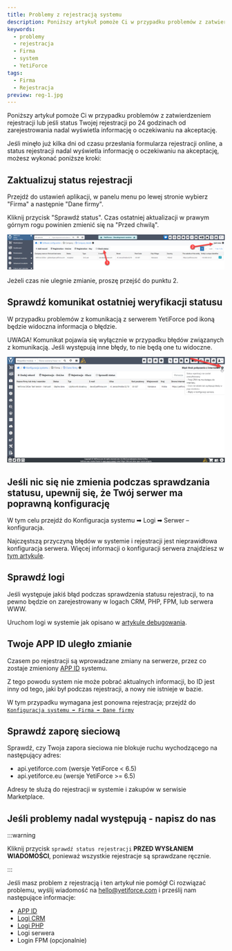 ```yaml
---
title: Problemy z rejestracją systemu
description: Poniższy artykuł pomoże Ci w przypadku problemów z zatwierdzeniem rejestracji lub jeśli status Twojej rejestracji po 24 godzinach od zarejestrowania nadal wyświetla informację o oczekiwaniu na akceptację.
keywords:
  - problemy
  - rejestracja
  - Firma
  - system
  - YetiForce
tags:
  - Firma
  - Rejestracja
preview: reg-1.jpg
---
```


Poniższy artykuł pomoże Ci w przypadku problemów z zatwierdzeniem rejestracji lub jeśli status Twojej rejestracji po 24 godzinach od zarejestrowania nadal wyświetla informację o oczekiwaniu na akceptację.

Jeśli minęło już kilka dni od czasu przesłania formularza rejestracji online, a status rejestracji nadal wyświetla informację o oczekiwaniu na akceptację, możesz wykonać poniższe kroki:

## Zaktualizuj status rejestracji

Przejdź do ustawień aplikacji, w panelu menu po lewej stronie wybierz "Firma" a następnie "Dane firmy".

Kliknij przycisk "Sprawdź status". Czas ostatniej aktualizacji w prawym górnym rogu powinien zmienić się na "Przed chwilą".

![reg-1.jpg](reg-1.jpg)

Jeżeli czas nie ulegnie zmianie, proszę przejść do punktu 2.

## Sprawdź komunikat ostatniej weryfikacji statusu

W przypadku problemów z komunikacją z serwerem YetiForce pod ikoną będzie widoczna informacja o błędzie.

UWAGA! Komunikat pojawia się wyłącznie w przypadku błędów związanych z komunikacją. Jeśli występują inne błędy, to nie będą one tu widoczne.

![reg-2.jpg](reg-2.jpg)

## Jeśli nic się nie zmienia podczas sprawdzania statusu, upewnij się, że Twój serwer ma poprawną konfigurację

W tym celu przejdź do Konfiguracja systemu ➡ Logi ➡ Serwer – konfiguracja.

Najczęstszą przyczyną błędów w systemie i rejestracji jest nieprawidłowa konfiguracja serwera. Więcej informacji o konfiguracji serwera znajdziesz w [tym artykule](https://doc.yetiforce.com/pl/introduction/requirements/).

## Sprawdź logi

Jeśli występuje jakiś błąd podczas sprawdzenia statusu rejestracji, to na pewno będzie on zarejestrowany w logach CRM, PHP, FPM, lub serwera WWW.

Uruchom logi w systemie jak opisano w [artykule debugowania](/developer-guides/debug).

## Twoje APP ID uległo zmianie

Czasem po rejestracji są wprowadzane zmiany na serwerze, przez co zostaje zmieniony [APP ID](/administrator-guides/app-id/) systemu.

Z tego powodu system nie może pobrać aktualnych informacji, bo ID jest inny od tego, jaki był podczas rejestracji, a nowy nie istnieje w bazie.

W tym przypadku wymagana jest ponowna rejestracja; przejdź do [`Konfiguracja systemu ➡ Firma ➡ Dane firmy`](/administrator-guides/company/company-details/#jak-zarejestrować-yetiforce)

## Sprawdź zaporę sieciową

Sprawdź, czy Twoja zapora sieciowa nie blokuje ruchu wychodzącego na następujący adres:

- api.yetiforce.com (wersje YetiForce < 6.5)
- api.yetiforce.eu (wersje YetiForce >= 6.5)

Adresy te służą do rejestracji w systemie i zakupów w serwisie Marketplace.

## Jeśli problemy nadal występują - napisz do nas

:::warning

Kliknij przycisk `sprawdź status rejestracji` **PRZED WYSŁANIEM WIADOMOŚCI**, ponieważ wszystkie rejestracje są sprawdzane ręcznie.

:::

Jeśli masz problem z rejestracją i ten artykuł nie pomógł Ci rozwiązać problemu, wyślij wiadomość na hello@yetiforce.com i prześlij nam następujące informacje:

- [APP ID](/administrator-guides/app-id/)
- [Logi CRM](/developer-guides/debug)
- [Logi PHP](/developer-guides/debug#logi-php)
- Logi serwera
- Login FPM (opcjonalnie)
